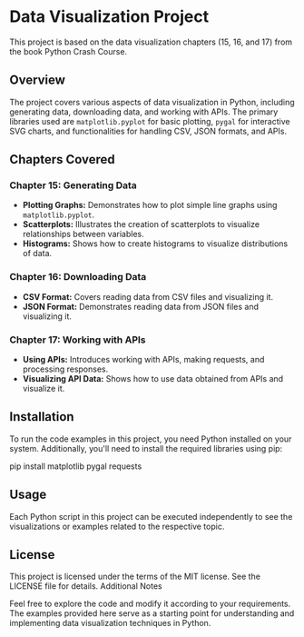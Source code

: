 # Data Visualization Project

This project is based on the data visualization chapters (15, 16, and 17) from the book Python Crash Course.

## Overview

The project covers various aspects of data visualization in Python, including generating data, downloading data, and
working with APIs. The primary libraries used are `matplotlib.pyplot` for basic plotting, `pygal` for interactive SVG
charts, and functionalities for handling CSV, JSON formats, and APIs.

## Chapters Covered

### Chapter 15: Generating Data

- **Plotting Graphs:** Demonstrates how to plot simple line graphs using `matplotlib.pyplot`.
- **Scatterplots:** Illustrates the creation of scatterplots to visualize relationships between variables.
- **Histograms:** Shows how to create histograms to visualize distributions of data.

### Chapter 16: Downloading Data

- **CSV Format:** Covers reading data from CSV files and visualizing it.
- **JSON Format:** Demonstrates reading data from JSON files and visualizing it.

### Chapter 17: Working with APIs

- **Using APIs:** Introduces working with APIs, making requests, and processing responses.
- **Visualizing API Data:** Shows how to use data obtained from APIs and visualize it.

## Installation

To run the code examples in this project, you need Python installed on your system. Additionally, you'll need to install
the required libraries using pip:

pip install matplotlib pygal requests

## Usage

Each Python script in this project can be executed independently to see the visualizations or examples related to the
respective topic.

## License

This project is licensed under the terms of the MIT license. See the LICENSE file for details.
Additional Notes

Feel free to explore the code and modify it according to your requirements. The examples provided here serve as a
starting point for understanding and implementing data visualization techniques in Python.
